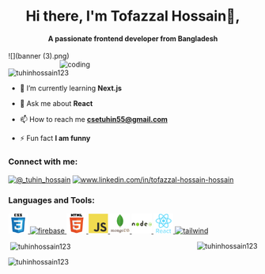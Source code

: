 


<h1 align="center">Hi there, I'm Tofazzal Hossain👋,</h1>
<h4 align="center">A passionate frontend developer from Bangladesh</h4>
![](banner (3).png)

<img align="right" alt="coding" width="400" src="https://i.pinimg.com/originals/e8/f4/53/e8f453469a3ec97ecd354df465d73913.gif">

<p align="left"> <img src="https://komarev.com/ghpvc/?username=tuhinhossain123&label=Profile%20views&color=0e75b6&style=flat" alt="tuhinhossain123" /> </p>

- 🌱 I’m currently learning **Next.js**

- 💬 Ask me about **React**

- 📫 How to reach me **csetuhin55@gmail.com**

- ⚡ Fun fact **I am funny**

<h3 align="left">Connect with me:</h3>
<p align="left">
<a href="https://twitter.com/@_tuhin_hossain" target="blank"><img align="center" src="https://raw.githubusercontent.com/rahuldkjain/github-profile-readme-generator/master/src/images/icons/Social/twitter.svg" alt="@_tuhin_hossain" height="30" width="40" /></a>
<a href="https://linkedin.com/in/www.linkedin.com/in/tofazzal-hossain-hossain" target="blank"><img align="center" src="https://raw.githubusercontent.com/rahuldkjain/github-profile-readme-generator/master/src/images/icons/Social/linked-in-alt.svg" alt="www.linkedin.com/in/tofazzal-hossain-hossain" height="30" width="40" /></a>
</p>

<h3 align="left">Languages and Tools:</h3>
<p align=""> <a href="https://www.w3schools.com/css/" target="_blank" rel="noreferrer"> <img src="https://raw.githubusercontent.com/devicons/devicon/master/icons/css3/css3-original-wordmark.svg" alt="css3" width="40" height="40"/> </a> <a href="https://firebase.google.com/" target="_blank" rel="noreferrer"> <img src="https://www.vectorlogo.zone/logos/firebase/firebase-icon.svg" alt="firebase" width="40" height="40"/> </a> <a href="https://www.w3.org/html/" target="_blank" rel="noreferrer"> <img src="https://raw.githubusercontent.com/devicons/devicon/master/icons/html5/html5-original-wordmark.svg" alt="html5" width="40" height="40"/> </a> <a href="https://developer.mozilla.org/en-US/docs/Web/JavaScript" target="_blank" rel="noreferrer"> <img src="https://raw.githubusercontent.com/devicons/devicon/master/icons/javascript/javascript-original.svg" alt="javascript" width="40" height="40"/> </a> <a href="https://www.mongodb.com/" target="_blank" rel="noreferrer"> <img src="https://raw.githubusercontent.com/devicons/devicon/master/icons/mongodb/mongodb-original-wordmark.svg" alt="mongodb" width="40" height="40"/> </a> <a href="https://nodejs.org" target="_blank" rel="noreferrer"> <img src="https://raw.githubusercontent.com/devicons/devicon/master/icons/nodejs/nodejs-original-wordmark.svg" alt="nodejs" width="40" height="40"/> </a> <a href="https://reactjs.org/" target="_blank" rel="noreferrer"> <img src="https://raw.githubusercontent.com/devicons/devicon/master/icons/react/react-original-wordmark.svg" alt="react" width="40" height="40"/> </a> <a href="https://tailwindcss.com/" target="_blank" rel="noreferrer"> <img src="https://www.vectorlogo.zone/logos/tailwindcss/tailwindcss-icon.svg" alt="tailwind" width="40" height="40"/> </a> </p>



<p><img align="right" src="https://github-readme-stats.vercel.app/api/top-langs?username=tuhinhossain123&show_icons=true&locale=en&layout=compact" alt="tuhinhossain123" /></p>
<p>&nbsp;<img align="center" src="https://github-readme-stats.vercel.app/api?username=tuhinhossain123&show_icons=true&locale=en" alt="tuhinhossain123" /></p>





<p><img align="left" src="https://github-readme-streak-stats.herokuapp.com/?user=tuhinhossain123&" alt="tuhinhossain123" /></p>



